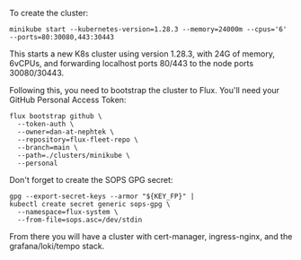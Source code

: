 To create the cluster:

```shell
minikube start --kubernetes-version=1.28.3 --memory=24000m --cpus='6' --ports=80:30080,443:30443
```
This starts a new K8s cluster using version 1.28.3, with 24G of memory, 6vCPUs, 
and forwarding localhost ports 80/443 to the node ports 30080/30443.

Following this, you need to bootstrap the cluster to Flux.  You'll need your GitHub 
Personal Access Token:
```shell
flux bootstrap github \                                                                         
  --token-auth \
  --owner=dan-at-nephtek \
  --repository=flux-fleet-repo \
  --branch=main \
  --path=./clusters/minikube \
  --personal
```

Don't forget to create the SOPS GPG secret:
```shell
gpg --export-secret-keys --armor "${KEY_FP}" |
kubectl create secret generic sops-gpg \
  --namespace=flux-system \
  --from-file=sops.asc=/dev/stdin
```

From there you will have a cluster with cert-manager, ingress-nginx, and the grafana/loki/tempo
stack.
